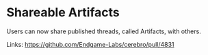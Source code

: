 # Shareable Artifacts

Users can now share published threads, called Artifacts, with others.

Links:
https://github.com/Endgame-Labs/cerebro/pull/4831
